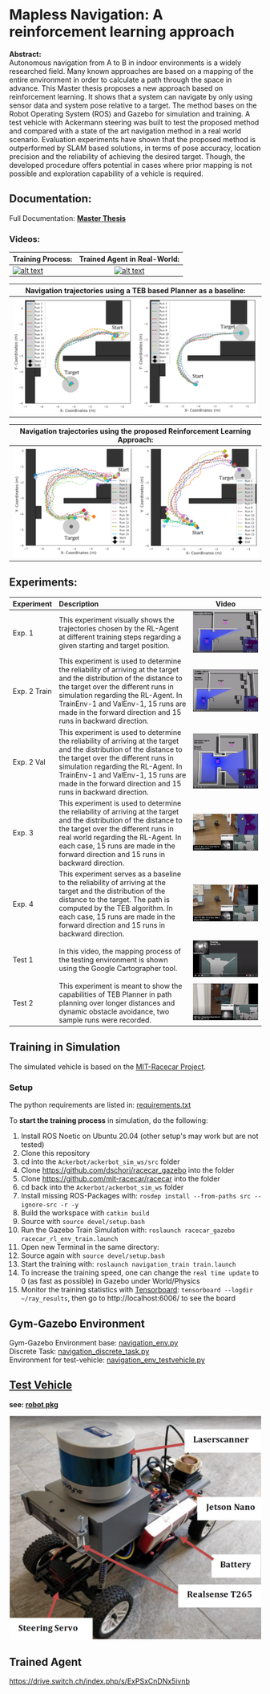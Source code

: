 # Mapless Navigation: A reinforcement learning approach

**Abstract:**  
Autonomous navigation from A to B in indoor environments is a widely researched field. Many known approaches 
are based on a mapping of the entire environment in order to calculate a path through the space in advance. This 
Master thesis proposes a new approach based on reinforcement learning. It shows that a system can navigate by 
only using sensor data and system pose relative to a target. The method bases on the Robot Operating System 
(ROS) and Gazebo for simulation and training. A test vehicle with Ackermann steering was built to test the 
proposed method and compared with a state of the art navigation method in a real world scenario.
Evaluation experiments have shown that the proposed method is outperformed by SLAM based solutions, in terms 
of pose accuracy, location precision and the reliability of achieving the desired target. Though, the developed
procedure offers potential in cases where prior mapping is not possible and exploration capability of a vehicle is 
required.

## Documentation:

Full Documentation: **[Master Thesis](docs/SchoriDamianMasterThesis.pdf)**

### Videos:

|     **Training Process:**    |    **Trained Agent in Real-World:**        |
| ------------- |:-------------:|
| [![alt text](docs/training-process.gif)](https://youtu.be/Hooh3NiFTTs ) | [![alt text](docs/rl-real-world.gif)](https://youtu.be/mdwHY7vHC_I ) |

|     **Navigation trajectories using a TEB based Planner as a baseline:**  |
| ------------- |
| ![alt text](docs/traj_teb.PNG)|

|    **Navigation trajectories using the proposed Reinforcement Learning Approach:**  |
| ------------- |
| ![alt text](docs/traj_rl.PNG)|


## Experiments:

| **Experiment**   | **Description**   | **Video**  |
| ------------- |:------| ----- |
| Exp. 1  |This experiment visually shows the trajectories chosen by the RL-Agent at different training steps regarding a given starting and target position.| [![alt text](docs/Exp1_Screenshot.PNG)](https://youtu.be/Hooh3NiFTTs )|
| Exp. 2 Train |This experiment is used to determine the reliability of arriving at the target and the distribution of the distance to the target over the different runs in simulation regarding the RL-Agent. In TrainEnv-1 and ValEnv-1, 15 runs are made in the forward direction and 15 runs in backward direction.|[![alt text](docs/Exp2a_Screenshot.PNG)](https://youtu.be/J4DIF1tF5_M )|
| Exp. 2 Val |This experiment is used to determine the reliability of arriving at the target and the distribution of the distance to the target over the different runs in simulation regarding the RL-Agent. In TrainEnv-1 and ValEnv-1, 15 runs are made in the forward direction and 15 runs in backward direction.|[![alt text](docs/Exp2b_Screenshot.PNG)](https://youtu.be/-OOgzT3pEvk )|
| Exp. 3  |This experiment is used to determine the reliability of arriving at the target and the distribution of the distance to the target over the different runs in real world regarding the RL-Agent. In each case, 15 runs are made in the forward direction and 15 runs in backward direction.|[![alt text](docs/Exp3_Screenshot.PNG)](https://youtu.be/mdwHY7vHC_I )|
| Exp. 4  |This experiment serves as a baseline to the reliability of arriving at the target and the distribution of the distance to the target. The path is computed by the TEB algorithm. In each case, 15 runs are made in the forward direction and 15 runs in backward direction.|[![alt text](docs/Exp4_Screenshot.PNG)](https://youtu.be/u6-KPhmEHtY )|
| Test 1  |In this video, the mapping process of the testing environment is shown using the Google Cartographer tool.|[![alt text](docs/Test1_Screenshot.png)](https://youtu.be/yRwpUBROW-k )|
| Test 2  |This experiment is meant to show the capabilities of TEB Planner in path planning over longer distances and dynamic obstacle avoidance, two sample runs were recorded.|[![alt text](docs/Test2_Screenshot.png)](https://youtu.be/GOrs-yyzaxg )|

## Training in Simulation

The simulated vehicle is based on the [MIT-Racecar Project](https://github.com/mit-racecar).   

### Setup

The python requirements are listed in: [requirements.txt](requirements.txt)  

To **start the training process** in simulation, do the following:  

1. Install ROS Noetic on Ubuntu 20.04 (other setup's may work but are not tested)
3. Clone this repository 
4. cd into the `Ackerbot/ackerbot_sim_ws/src` folder
5. Clone https://github.com/dschori/racecar_gazebo into the folder
6. Clone https://github.com/mit-racecar/racecar into the folder
8. cd back into the `Ackerbot/ackerbot_sim_ws` folder
7. Install missing ROS-Packages with: `rosdep install --from-paths src --ignore-src -r -y`
9. Build the workspace with `catkin build`
10. Source with `source devel/setup.bash`
11. Run the Gazebo Train Simulation with: `roslaunch racecar_gazebo racecar_rl_env_train.launch`
12. Open new Terminal in the same directory:
13. Source again with `source devel/setup.bash`
14. Start the training with: `roslaunch navigation_train train.launch`
15. To increase the training speed, one can change the `real time update` to 0 (as fast as possible) in Gazebo under World/Physics
16. Monitor the training statistics with [Tensorboard](https://www.tensorflow.org/tensorboard): `tensorboard --logdir ~/ray_results`, then go to http://localhost:6006/ to see the board

## Gym-Gazebo Environment

Gym-Gazebo Environment base: [navigation_env.py](ackerbot_sim_ws/src/rl-navigation/navigation_gym/src/navigation_gym/navigation_env.py)  
Discrete Task: [navigation_discrete_task.py](ackerbot_sim_ws/src/rl-navigation/navigation_gym/src/navigation_gym/tasks/navigation_discrete_task.py)  
Environment for test-vehicle: [navigation_env_testvehicle.py](ackerbot_sim_ws/src/rl-navigation/navigation_gym/src/navigation_gym/navigation_env_testvehicle.py)


## [Test Vehicle](ackerbot_real_ws/src/robot_pkg)

**see: [robot pkg](ackerbot_real_ws/src/robot_pkg)**

![alt text](docs/test-vehicle.png)


## Trained Agent

https://drive.switch.ch/index.php/s/ExPSxCnDNx5ivnb 
